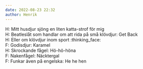 ```yaml
---
date: 2022-08-23 22:32
author: Henrik
---
```

H: Mitt husdjur sjöng en liten katta-strof för mig   
H: Beatleslåt som handlar om att rida på små klövdjur: Get Back   
H: Eller om klövdjur inom sport :thinking_face:   
F: Godisdjur: Karamel   
H: Skrockande fågel: Hö-hö-höna   
F: Nakenfågel: Näcktergal   
F: Funkar även på engelska: He he hen   
